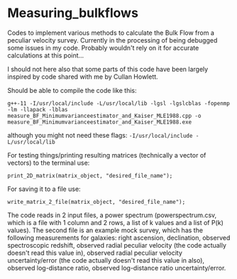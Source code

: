 # Measuring_bulkflows
Codes to implement various methods to calculate the Bulk Flow from a peculiar velocity survey. Currently in the processing of being debugged some issues in my code. Probably wouldn't rely on it for accurate calculations at this point...


I should not here also that some parts of this code have been largely inspired by code shared with me by Cullan Howlett.


Should be able to compile the code like this: 

`g++-11 -I/usr/local/include -L/usr/local/lib -lgsl -lgslcblas -fopenmp -lm -llapack -lblas measure_BF_Minimumvarianceestimator_and_Kaiser_MLE1988.cpp -o measure_BF_Minimumvarianceestimator_and_Kaiser_MLE1988.exe`

although you might not need these flags: `-I/usr/local/include -L/usr/local/lib`

For testing things/printing resulting matrices (technically a vector of vectors) to the terminal use: 

`print_2D_matrix(matrix_object, "desired_file_name");` 

For saving it to a file use: 

`write_matrix_2_file(matrix_object, "desired_file_name");`


The code reads in 2 input files, a power spectrum (powerspectrum.csv, which is a file with 1 column and 2 rows, a list of k values and a list of P(k) values). The second file is an example mock survey, which has the following measurements for galaxies: right ascension, declination, observed spectroscopic redshift, observed radial peculiar velocity (the code actually doesn't read this value in),  observed radial peculiar velocity uncertainty/error (the code actually doesn't read this value in also), observed log-distance ratio, observed log-distance ratio uncertainty/error. 


